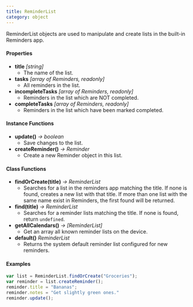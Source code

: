 ```yaml
---
title: ReminderList
category: object
---
```


ReminderList objects are used to manipulate and create lists in the built-in Reminders app.

#### Properties

- **title** *[string]*
  - The name of the list.
- **tasks** *[array of Reminders, readonly]*
  - All reminders in the list.
- **incompleteTasks** *[array of Reminders, readonly]*
  - Reminders in the list which are NOT completed.
- **completeTasks** *[array of Reminders, readonly]*
  - Reminders in the list which have been marked completed.

#### Instance Functions

- **update()** *-> boolean*
  - Save changes to the list.
- **createReminder()** *-> Reminder*
  - Create a new Reminder object in this list.

#### Class Functions

- **findOrCreate(title)** *-> ReminderList*
  - Searches for a list in the reminders app matching the title.  If none is found, creates a new list with that title.  If more than one list with the same name exist in Reminders, the first found will be returned.
- **find(title)** *-> ReminderList*
  - Searches for a reminder lists matching the title.  If none is found, return `undefined`.
- **getAllCalendars()** *-> [ReminderList]*
  - Get an array all known reminder lists on the device.
- **default()** *ReminderList*
  - Returns the system default reminder list configured for new reminders.

#### Examples

```javascript
var list = ReminderList.findOrCreate("Groceries");
var reminder = list.createReminder();
reminder.title = "Bananas";
reminder.notes = "Get slightly green ones."
reminder.update();
```
